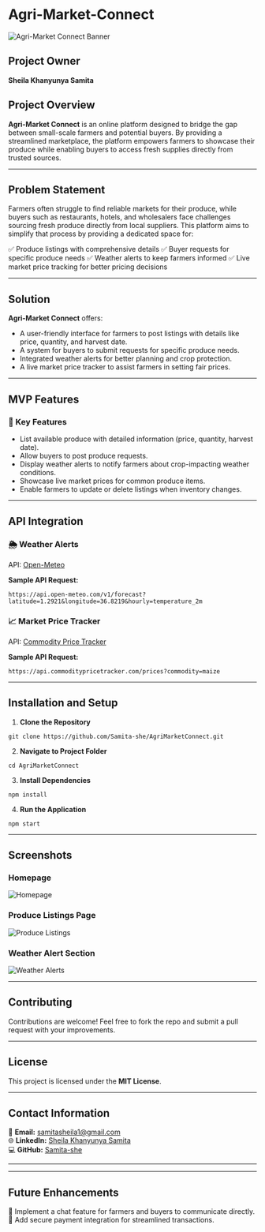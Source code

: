 # Agri-Market-Connect

![Agri-Market Connect Banner](images/banner.png)

## Project Owner
**Sheila Khanyunya Samita**

## Project Overview
**Agri-Market Connect** is an online platform designed to bridge the gap between small-scale farmers and potential buyers. By providing a streamlined marketplace, the platform empowers farmers to showcase their produce while enabling buyers to access fresh supplies directly from trusted sources.

---

## Problem Statement
Farmers often struggle to find reliable markets for their produce, while buyers such as restaurants, hotels, and wholesalers face challenges sourcing fresh produce directly from local suppliers. This platform aims to simplify that process by providing a dedicated space for:

✅ Produce listings with comprehensive details
✅ Buyer requests for specific produce needs
✅ Weather alerts to keep farmers informed
✅ Live market price tracking for better pricing decisions

---

## Solution
**Agri-Market Connect** offers:
- A user-friendly interface for farmers to post listings with details like price, quantity, and harvest date.
- A system for buyers to submit requests for specific produce needs.
- Integrated weather alerts for better planning and crop protection.
- A live market price tracker to assist farmers in setting fair prices.

---

## MVP Features
### 🎯 Key Features
- List available produce with detailed information (price, quantity, harvest date).
- Allow buyers to post produce requests.
- Display weather alerts to notify farmers about crop-impacting weather conditions.
- Showcase live market prices for common produce items.
- Enable farmers to update or delete listings when inventory changes.

---

## API Integration
### 🌦 Weather Alerts
API: [Open-Meteo](https://open-meteo.com/)

**Sample API Request:**
```
https://api.open-meteo.com/v1/forecast?latitude=1.2921&longitude=36.8219&hourly=temperature_2m
```

### 📈 Market Price Tracker
API: [Commodity Price Tracker](https://www.commoditypricetracker.com/)

**Sample API Request:**
```
https://api.commoditypricetracker.com/prices?commodity=maize
```

---

## Installation and Setup
1. **Clone the Repository**
```
git clone https://github.com/Samita-she/AgriMarketConnect.git
```

2. **Navigate to Project Folder**
```
cd AgriMarketConnect
```

3. **Install Dependencies**
```
npm install
```

4. **Run the Application**
```
npm start
```

---

## Screenshots
### Homepage
![Homepage](images/homepage.png)

### Produce Listings Page
![Produce Listings](images/produce-listings.png)

### Weather Alert Section
![Weather Alerts](images/weather-alerts.png)

---

## Contributing
Contributions are welcome! Feel free to fork the repo and submit a pull request with your improvements.

---

## License
This project is licensed under the **MIT License**.

---

## Contact Information
📧 **Email:** samitasheila1@gmail.com  
🌐 **LinkedIn:** [Sheila Khanyunya Samita](https://www.linkedin.com/in/sheila-samita-676362241)  
💻 **GitHub:** [Samita-she](https://github.com/Samita-she)

---
---

## Future Enhancements
🔹 Implement a chat feature for farmers and buyers to communicate directly.  
🔹 Add secure payment integration for streamlined transactions.

